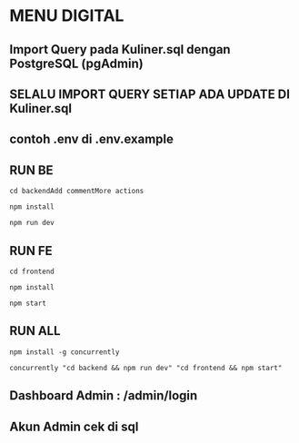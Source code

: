 # MENU DIGITAL

## Import Query pada Kuliner.sql dengan PostgreSQL (pgAdmin)
## SELALU IMPORT QUERY SETIAP ADA UPDATE DI Kuliner.sql 

## contoh .env di .env.example


## RUN BE
```
cd backendAdd commentMore actions
```

```
npm install
```

```
npm run dev
```

## RUN FE
```
cd frontend
```

```
npm install
```

```
npm start
```

## RUN ALL
```
npm install -g concurrently
```

```
concurrently "cd backend && npm run dev" "cd frontend && npm start"
```

## Dashboard Admin : /admin/login
## Akun Admin cek di sql
